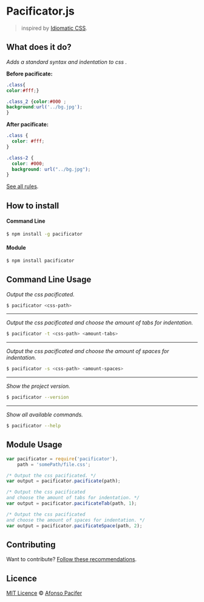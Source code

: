 # Pacificator.js

> inspired by [Idiomatic CSS](https://github.com/necolas/idiomatic-css).

## What does it do?

*Adds a standard syntax and indentation to css .*

**Before pacificate:**
```css
.class{
color:#fff;}

.class_2 {color:#000 ;
background:url('../bg.jpg');
}
```

**After pacificate:**
```css
.class {
  color: #fff;
}

.class-2 {
  color: #000;
  background: url("../bg.jpg");
}
```

[See all rules]().

## How to install

#### Command Line

```sh
$ npm install -g pacificator
```

#### Module

```sh
$ npm install pacificator
```

## Command Line Usage

*Output the css pacificated.*

```sh
$ pacificator <css-path>
```
<hr>

*Output the css pacificated and choose the amount of tabs for indentation.*

```sh
$ pacificator -t <css-path> <amount-tabs>
```

<hr>

*Output the css pacificated and choose the amount of spaces for indentation.*

```sh
$ pacificator -s <css-path> <amount-spaces>
```

<hr>

*Show the project version.*

```sh
$ pacificator --version
```

<hr>

*Show all available commands.*

```sh
$ pacificator --help
```

## Module Usage

```js
var pacificator = require('pacificator'),
    path = 'somePath/file.css';

/* Output the css pacificated. */
var output = pacificator.pacificate(path);

/* Output the css pacificated
and choose the amount of tabs for indentation. */
var output = pacificator.pacificateTab(path, 1);

/* Output the css pacificated
and choose the amount of spaces for indentation. */
var output = pacificator.pacificateSpace(path, 2);
```

## Contributing

Want to contribute? [Follow these recommendations](https://github.com/afonsopacifer/pacificator/blob/master/CONTRIBUTING.md).

## Licence

[MIT Licence](https://github.com/afonsopacifer/pacificator/blob/master/LICENCE.md) © [Afonso Pacifer](http://afonsopacifer.com/)
